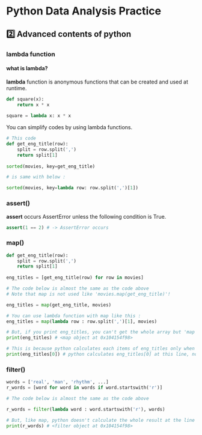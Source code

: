 # Python Data Analysis Practice

## 2️⃣ Advanced contents of python

### lambda function

#### what is lambda?

**lambda** function is anonymous functions that can be created and used at runtime.

```python
def square(x):
    return x * x
    
square = lambda x: x * x
```

You can simplify codes by using lambda functions.

```python
# This code
def get_eng_title(row):
    split = row.split(',')
    return split[1]
    
sorted(movies, key=get_eng_title)

# is same with below :

sorted(movies, key=lambda row: row.split(',')[1])
```

### assert()

**assert** occurs AssertError unless the following condition is True.

```python
assert(1 == 2) # -> AssertError occurs
```

### map()

```python
def get_eng_title(row):
    split = row.split(',')
    return split[1]
    
eng_titles = [get_eng_title(row) for row in movies]

# The code below is almost the same as the code above
# Note that map is not used like 'movies.map(get_eng_title)'!

eng_titles = map(get_eng_title, movies)

# You can use lambda function with map like this :
eng_titles = map(lambda row : row.split(',')[1], movies) 

# But, if you print eng_titles, you can't get the whole array but 'map' object :
print(eng_titles) # <map object at 0x104154f98>

# This is because python calculates each items of eng_titles only when it's required.
print(eng_titles[0]) # python calculates eng_titles[0] at this line, not at the line above.
```

### filter()

```python
words = ['real', 'man', 'rhythm', ...]
r_words = [word for word in words if word.startswith('r')]

# The code below is almost the same as the code above

r_words = filter(lambda word : word.startswith('r'), words)

# But, like map, python doesn't calculate the whole result at the line above.
print(r_words) # <filter object at 0x104154f98>
```

